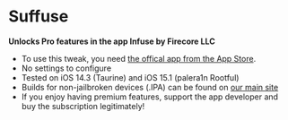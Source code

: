 # Suffuse
**Unlocks Pro features in the app Infuse by Firecore LLC**
* To use this tweak, you need [the offical app from the App Store](https://apps.apple.com/us/app/infuse-7/id1136220934).
* No settings to configure
* Tested on iOS 14.3 (Taurine) and iOS 15.1 (palera1n Rootful)
* Builds for non-jailbroken devices (.IPA) can be found on [our main site](https://suffuse-team.github.io)
* If you enjoy having premium features, support the app developer and buy the subscription legitimately!